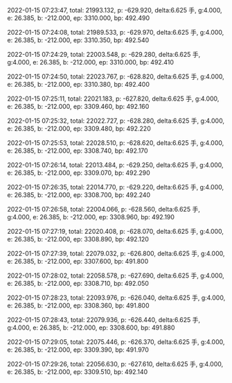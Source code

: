2022-01-15 07:23:47, total: 21993.132, p: -629.920, delta:6.625 手, g:4.000, e: 26.385, b: -212.000, ep: 3310.000, bp: 492.490

2022-01-15 07:24:08, total: 21989.533, p: -629.970, delta:6.625 手, g:4.000, e: 26.385, b: -212.000, ep: 3310.350, bp: 492.540

2022-01-15 07:24:29, total: 22003.548, p: -629.280, delta:6.625 手, g:4.000, e: 26.385, b: -212.000, ep: 3310.000, bp: 492.410

2022-01-15 07:24:50, total: 22023.767, p: -628.820, delta:6.625 手, g:4.000, e: 26.385, b: -212.000, ep: 3310.380, bp: 492.400

2022-01-15 07:25:11, total: 22021.183, p: -627.820, delta:6.625 手, g:4.000, e: 26.385, b: -212.000, ep: 3309.460, bp: 492.160

2022-01-15 07:25:32, total: 22022.727, p: -628.280, delta:6.625 手, g:4.000, e: 26.385, b: -212.000, ep: 3309.480, bp: 492.220

2022-01-15 07:25:53, total: 22028.510, p: -628.620, delta:6.625 手, g:4.000, e: 26.385, b: -212.000, ep: 3308.740, bp: 492.170

2022-01-15 07:26:14, total: 22013.484, p: -629.250, delta:6.625 手, g:4.000, e: 26.385, b: -212.000, ep: 3309.070, bp: 492.290

2022-01-15 07:26:35, total: 22014.770, p: -629.220, delta:6.625 手, g:4.000, e: 26.385, b: -212.000, ep: 3308.700, bp: 492.240

2022-01-15 07:26:58, total: 22004.066, p: -628.560, delta:6.625 手, g:4.000, e: 26.385, b: -212.000, ep: 3308.960, bp: 492.190

2022-01-15 07:27:19, total: 22020.408, p: -628.070, delta:6.625 手, g:4.000, e: 26.385, b: -212.000, ep: 3308.890, bp: 492.120

2022-01-15 07:27:39, total: 22079.032, p: -626.800, delta:6.625 手, g:4.000, e: 26.385, b: -212.000, ep: 3307.600, bp: 491.800

2022-01-15 07:28:02, total: 22058.578, p: -627.690, delta:6.625 手, g:4.000, e: 26.385, b: -212.000, ep: 3308.710, bp: 492.050

2022-01-15 07:28:23, total: 22093.976, p: -626.040, delta:6.625 手, g:4.000, e: 26.385, b: -212.000, ep: 3308.360, bp: 491.800

2022-01-15 07:28:43, total: 22079.936, p: -626.440, delta:6.625 手, g:4.000, e: 26.385, b: -212.000, ep: 3308.600, bp: 491.880

2022-01-15 07:29:05, total: 22075.446, p: -626.370, delta:6.625 手, g:4.000, e: 26.385, b: -212.000, ep: 3309.390, bp: 491.970

2022-01-15 07:29:26, total: 22056.630, p: -627.610, delta:6.625 手, g:4.000, e: 26.385, b: -212.000, ep: 3309.510, bp: 492.140